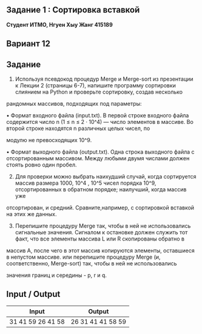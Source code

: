 ## Задание 1 : Сортировка вставкой 

**Студент ИТМО,  Нгуен Хыу Жанг  415189** 

## Вариант 12

## Задание
1. Используя псевдокод процедур Merge и Merge-sort из презентации к Лекции 2 (страницы 6-7), напишите программу сортировки слиянием на Python и проверьте сортировку, создав несколько

рандомных массивов, подходящих под параметры:

• Формат входного файла (input.txt). В первой строке входного файла содержится число n (1 ≤ n ≤ 2 · 10^4) — число элементов в массиве. Во второй строке находятся n различных целых чисел, по 

модулю не превосходящих 10^9.

• Формат выходного файла (output.txt). Одна строка выходного файла с отсортированным массивом. Между любыми двумя числами должен стоять ровно один пробел.

2. Для проверки можно выбрать наихудший случай, когда сортируется массив размера 1000, 10^4 , 10^5 чисел порядка 10^9, отсортированных в обратном порядке; наилучший, когда массив уже

отсортирован, и средний. Сравните,например, с сортировкой вставкой на этих же данных.

3. Перепишите процедуру Merge так, чтобы в ней не использовались сигнальные значения. Сигналом к остановке должен служить тот факт, что все элементы массива L или R скопированы обратно в

массив A, после чего в этот массив копируются элементы, оставшиеся в непустом массиве. или перепишите процедуру Merge (и, соответственно, Merge-sort) так, чтобы в ней не использовались 

значения границ и середины - p, r и q.


## Input / Output 

| Input                         |  Output                |
|-------------------------------|------------------------|
| 31 41 59 26 41 58             | 26 31 41 41 58 59      |
